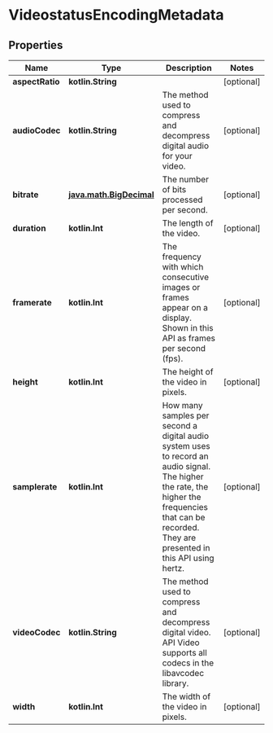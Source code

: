 
# VideostatusEncodingMetadata

## Properties
Name | Type | Description | Notes
------------ | ------------- | ------------- | -------------
**aspectRatio** | **kotlin.String** |  |  [optional]
**audioCodec** | **kotlin.String** | The method used to compress and decompress digital audio for your video. |  [optional]
**bitrate** | [**java.math.BigDecimal**](java.math.BigDecimal.md) | The number of bits processed per second. |  [optional]
**duration** | **kotlin.Int** | The length of the video. |  [optional]
**framerate** | **kotlin.Int** | The frequency with which consecutive images or frames appear on a display. Shown in this API as frames per second (fps). |  [optional]
**height** | **kotlin.Int** | The height of the video in pixels. |  [optional]
**samplerate** | **kotlin.Int** | How many samples per second a digital audio system uses to record an audio signal. The higher the rate, the higher the frequencies that can be recorded. They are presented in this API using hertz. |  [optional]
**videoCodec** | **kotlin.String** | The method used to compress and decompress digital video. API Video supports all codecs in the libavcodec library.  |  [optional]
**width** | **kotlin.Int** | The width of the video in pixels. |  [optional]



